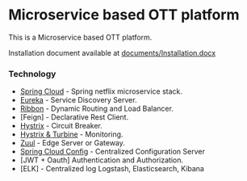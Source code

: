 # Microservice based OTT platform

This is a Microservice based OTT platform.

Installation document available at [documents/Installation.docx](documents/Installation.docx)


### Technology
* [Spring Cloud](http://projects.spring.io/spring-cloud/) - Spring netflix microservice stack.
* [Eureka](https://github.com/spring-cloud-samples/eureka) - Service Discovery Server.
* [Ribbon](https://github.com/spring-cloud/spring-cloud-netflix/tree/master/spring-cloud-netflix-ribbon) - Dynamic Routing and Load Balancer.
* [Feign] - Declarative Rest Client.
* [Hystrix](https://github.com/spring-cloud-samples/hystrix-dashboard) - Circuit Breaker.
* [Hystrix & Turbine](https://github.com/spring-cloud-samples/turbine) - Monitoring.
* [Zuul](https://github.com/spring-cloud/spring-cloud-netflix) - Edge Server or Gateway.
* [Spring Cloud Config](https://github.com/spring-cloud-samples/configserver) - Centralized Configuration Server
* [JWT + Oauth] Authentication and Authorization.
* [ELK] - Centralized log Logstash, Elasticsearch, Kibana 

